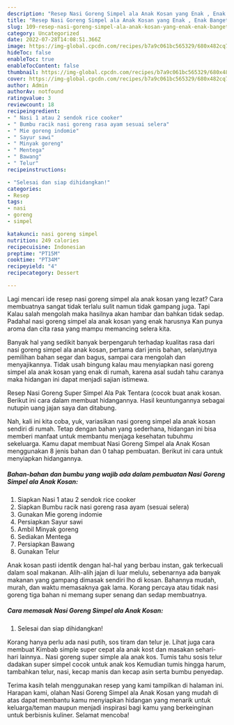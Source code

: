 ```yaml
---
description: "Resep Nasi Goreng Simpel ala Anak Kosan yang Enak , Enak Banget"
title: "Resep Nasi Goreng Simpel ala Anak Kosan yang Enak , Enak Banget"
slug: 109-resep-nasi-goreng-simpel-ala-anak-kosan-yang-enak-enak-banget
category: Uncategorized
date: 2022-07-28T14:08:51.366Z
image: https://img-global.cpcdn.com/recipes/b7a9c061bc565329/680x482cq70/nasi-goreng-simpel-ala-anak-kosan-foto-resep-utama.jpg
hideToc: false
enableToc: true
enableTocContent: false
thumbnail: https://img-global.cpcdn.com/recipes/b7a9c061bc565329/680x482cq70/nasi-goreng-simpel-ala-anak-kosan-foto-resep-utama.jpg
cover: https://img-global.cpcdn.com/recipes/b7a9c061bc565329/680x482cq70/nasi-goreng-simpel-ala-anak-kosan-foto-resep-utama.jpg
author: Admin
authorAv: notfound
ratingvalue: 3
reviewcount: 18
recipeingredient:
- " Nasi 1 atau 2 sendok rice cooker"
- " Bumbu racik nasi goreng rasa ayam sesuai selera"
- " Mie goreng indomie"
- " Sayur sawi"
- " Minyak goreng"
- " Mentega"
- " Bawang"
- " Telur"
recipeinstructions:

- "Selesai dan siap dihidangkan!"
categories:
- Resep
tags:
- nasi
- goreng
- simpel

katakunci: nasi goreng simpel 
nutrition: 249 calories
recipecuisine: Indonesian
preptime: "PT15M"
cooktime: "PT34M"
recipeyield: "4"
recipecategory: Dessert

---
```



Lagi mencari ide resep nasi goreng simpel ala anak kosan yang lezat? Cara membuatnya sangat tidak terlalu sulit namun tidak gampang juga. Tapi Kalau salah mengolah maka hasilnya akan hambar dan bahkan tidak sedap. Padahal nasi goreng simpel ala anak kosan yang enak harusnya Kan punya aroma dan cita rasa yang mampu memancing selera kita.


Banyak hal yang sedikit banyak berpengaruh terhadap kualitas rasa dari nasi goreng simpel ala anak kosan, pertama dari jenis bahan, selanjutnya pemilihan bahan segar dan bagus, sampai cara mengolah dan menyajikannya. Tidak usah bingung kalau mau menyiapkan nasi goreng simpel ala anak kosan yang enak di rumah, karena asal sudah tahu caranya maka hidangan ini dapat menjadi sajian istimewa.

Resep Nasi Goreng Super Simpel Ala Pak Tentara (cocok buat anak kosan. Berikut ini cara dalam membuat hidangannya. Hasil keuntungannya sebagai nutupin uang jajan saya dan ditabung.


Nah, kali ini kita coba, yuk, variasikan nasi goreng simpel ala anak kosan sendiri di rumah. Tetap dengan bahan yang sederhana, hidangan ini bisa memberi manfaat untuk membantu menjaga kesehatan tubuhmu sekeluarga. Kamu dapat membuat Nasi Goreng Simpel ala Anak Kosan menggunakan 8 jenis bahan dan 0 tahap pembuatan. Berikut ini cara untuk menyiapkan hidangannya.

<!--inarticleads1-->

##### Bahan-bahan dan bumbu yang wajib ada dalam pembuatan Nasi Goreng Simpel ala Anak Kosan:

1. Siapkan  Nasi 1 atau 2 sendok rice cooker
1. Siapkan  Bumbu racik nasi goreng rasa ayam (sesuai selera)
1. Gunakan  Mie goreng indomie
1. Persiapkan  Sayur sawi
1. Ambil  Minyak goreng
1. Sediakan  Mentega
1. Persiapkan  Bawang
1. Gunakan  Telur


Anak kosan pasti identik dengan hal-hal yang berbau instan, gak terkecuali dalam soal makanan. Alih-alih jajan di luar melulu, sebenarnya ada banyak makanan yang gampang dimasak sendiri lho di kosan. Bahannya mudah, murah, dan waktu memasaknya gak lama. Korang percaya atau tidak nasi goreng tiga bahan ni memang super senang dan sedap membuatnya. 

<!--inarticleads2-->

##### Cara memasak Nasi Goreng Simpel ala Anak Kosan:


1. Selesai dan siap dihidangkan!

Korang hanya perlu ada nasi putih, sos tiram dan telur je. Lihat juga cara membuat Kimbab simple super cepat ala anak kost dan masakan sehari-hari lainnya.. Nasi goreng super simple ala anak kos. Tumis tahu sosis telur dadakan super simpel cocok untuk anak kos Kemudian tumis hingga harum, tambahkan telur, nasi, kecap manis dan kecap asin serta bumbu penyedap. 

Terima kasih telah menggunakan resep yang kami tampilkan di halaman ini. Harapan kami, olahan Nasi Goreng Simpel ala Anak Kosan yang mudah di atas dapat membantu kamu menyiapkan hidangan yang menarik untuk keluarga/teman maupun menjadi inspirasi bagi kamu yang berkeinginan untuk berbisnis kuliner. Selamat mencoba!

